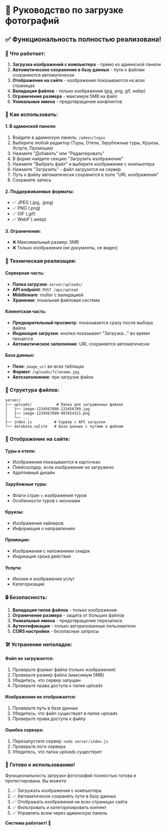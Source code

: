 # 📸 Руководство по загрузке фотографий

## ✅ Функциональность полностью реализована!

### 🎯 Что работает:

1. **Загрузка изображений с компьютера** - прямо из админской панели
2. **Автоматическое сохранение в базу данных** - пути к файлам сохраняются автоматически
3. **Отображение на сайте** - изображения показываются на всех страницах
4. **Валидация файлов** - только изображения (jpg, png, gif, webp)
5. **Ограничение размера** - максимум 5MB на файл
6. **Уникальные имена** - предотвращение конфликтов

### 🚀 Как использовать:

#### 1. **В админской панели:**

1. Войдите в админскую панель: `/admin/login`
2. Выберите любой редактор (Туры, Отели, Зарубежные туры, Круизы, Услуги, Промоции)
3. Нажмите "Добавить" или "Редактировать"
4. В форме найдите секцию "Загрузить изображение"
5. Нажмите "Выбрать файл" и выберите изображение с компьютера
6. Нажмите "Загрузить" - файл загрузится на сервер
7. Путь к файлу автоматически сохранится в поле "URL изображения"
8. Сохраните запись

#### 2. **Поддерживаемые форматы:**
- ✅ JPEG (.jpg, .jpeg)
- ✅ PNG (.png)
- ✅ GIF (.gif)
- ✅ WebP (.webp)

#### 3. **Ограничения:**
- ❌ Максимальный размер: 5MB
- ❌ Только изображения (не документы, не видео)

### 🔧 Техническая реализация:

#### **Серверная часть:**
- **Папка загрузки**: `server/uploads/`
- **API endpoint**: `POST /api/upload`
- **Middleware**: multer с валидацией
- **Хранение**: локальная файловая система

#### **Клиентская часть:**
- **Предварительный просмотр**: показывается сразу после выбора файла
- **Индикация загрузки**: кнопка показывает "Загрузка..." во время процесса
- **Автоматическое заполнение**: URL сохраняется автоматически

#### **База данных:**
- **Поле**: `image_url` во всех таблицах
- **Формат**: `/uploads/filename.jpg`
- **Автозаполнение**: при загрузке файла

### 📁 Структура файлов:

```
server/
├── uploads/           # Папка для загруженных файлов
│   ├── image-1234567890-123456789.jpg
│   ├── image-1234567890-987654321.png
│   └── ...
├── index.js          # Сервер с API загрузки
└── database.sqlite   # База данных с путями к файлам
```

### 🎨 Отображение на сайте:

#### **Туры и отели:**
- Изображения показываются в карточках
- Плейсхолдер, если изображение не загружено
- Адаптивный дизайн

#### **Зарубежные туры:**
- Флаги стран + изображения туров
- Особенности туров с иконками

#### **Круизы:**
- Изображения лайнеров
- Информация о направлениях

#### **Промоции:**
- Изображения с наложением скидок
- Индикация срока действия

#### **Услуги:**
- Иконки и изображения услуг
- Категоризация

### 🔒 Безопасность:

1. **Валидация типов файлов** - только изображения
2. **Ограничение размера** - защита от больших файлов
3. **Уникальные имена** - предотвращение перезаписи
4. **Аутентификация** - только авторизованные пользователи
5. **CORS настройки** - безопасные запросы

### 🛠️ Устранение неполадок:

#### **Файл не загружается:**
1. Проверьте формат файла (только изображения)
2. Проверьте размер файла (максимум 5MB)
3. Убедитесь, что сервер запущен
4. Проверьте права доступа к папке uploads

#### **Изображение не отображается:**
1. Проверьте путь в базе данных
2. Убедитесь, что файл существует в папке uploads
3. Проверьте права доступа к файлу

#### **Ошибка сервера:**
1. Перезапустите сервер: `node server/index.js`
2. Проверьте логи сервера
3. Убедитесь, что папка uploads существует

### 🎉 Готово к использованию!

Функциональность загрузки фотографий полностью готова и протестирована. Вы можете:

1. ✅ Загружать изображения с компьютера
2. ✅ Автоматически сохранять пути в базу данных
3. ✅ Отображать изображения на всех страницах сайта
4. ✅ Фильтровать и категоризировать контент
5. ✅ Управлять всем через админскую панель

**Система работает! 🚀**

